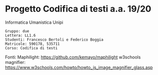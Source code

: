 # Progetto Codifica di testi a.a. 19/20
Informatica Umanistica Unipi

    Gruppo: due
    Lettera: LL1.6
    Studenti: Francesco Bertoli e Federico Boggia
    Matricole: 590178, 535711
    Corso: Codifica di testi

Fonti:
Maphilight: https://github.com/kemayo/maphilight
w3schools magnifier: https://www.w3schools.com/howto/howto_js_image_magnifier_glass.asp
